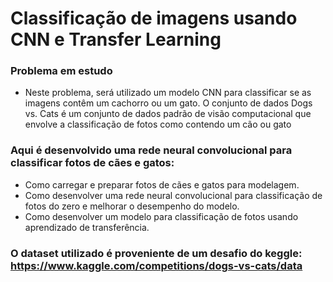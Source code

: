 # Classificação de imagens usando CNN e Transfer Learning

### Problema em estudo
- Neste problema, será utilizado um modelo CNN para classificar se as imagens contêm um cachorro ou um gato. O conjunto de dados Dogs vs. Cats é um conjunto de dados padrão de visão computacional que envolve a classificação de fotos como contendo um cão ou gato

### Aqui é desenvolvido uma rede neural convolucional para classificar fotos de cães e gatos:
  - Como carregar e preparar fotos de cães e gatos para modelagem.
  - Como desenvolver uma rede neural convolucional para classificação de fotos do zero e melhorar o desempenho do modelo.
  - Como desenvolver um modelo para classificação de fotos usando aprendizado de transferência.
  
### O dataset utilizado é proveniente de um desafio do keggle: https://www.kaggle.com/competitions/dogs-vs-cats/data

